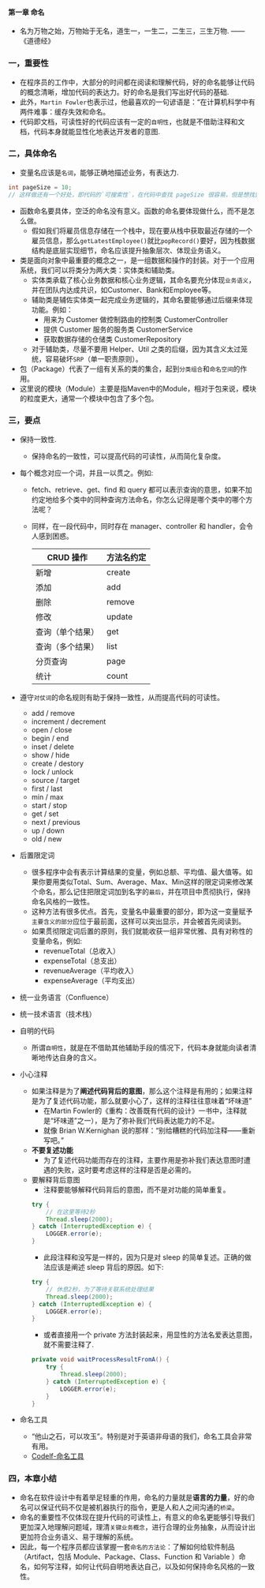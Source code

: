 #### 第一章 命名

- 名为万物之始，万物始于无名，道生一，一生二，二生三，三生万物. ——《道德经》

### 一，重要性
- 在程序员的工作中，大部分的时间都在阅读和理解代码，好的命名能够让代码的概念清晰，增加代码的表达力。好的命名是我们写出好代码的基础.
- 此外，`Martin Fowler`也表示过，他最喜欢的一句谚语是：“在计算机科学中有两件难事：缓存失效和命名。
- 代码即文档，可读性好的代码应该有一定的`自明性`，也就是不借助注释和文档，代码本身就能显性化地表达开发者的意图.

### 二，具体命名
- 变量名应该是`名词`，能够正确地描述业务，有表达力.
    
```java
int pageSize = 10;
// 这样做还有一个好处，即代码的`可搜索性`，在代码中查找 pageSize 很容易，但是想找到 10 就很麻烦了.
```
- 函数命名要具体，空泛的命名没有意义。函数的命名要体现做什么，而不是怎么做。
    - 假如我们将雇员信息存储在一个栈中，现在要从栈中获取最近存储的一个雇员信息，那么`getLatestEmployee()`就比`popRecord()`要好，因为栈数据结构是底层实现细节，命名应该提升抽象层次、体现业务语义。
- 类是面向对象中最重要的概念之一，是一组数据和操作的封装。对于一个应用系统，我们可以将类分为两大类：实体类和辅助类。
    - 实体类承载了核心业务数据和核心业务逻辑，其命名要充分体现`业务语义`，并在团队内达成共识，如Customer、Bank和Employee等。
    - 辅助类是辅佐实体类一起完成业务逻辑的，其命名要能够通过后缀来体现功能。例如：
        - 用来为 Customer 做控制路由的控制类 CustomerController
        - 提供 Customer 服务的服务类 CustomerService
        - 获取数据存储的仓储类 CustomerRepository
    - 对于辅助类，尽量不要用 Helper、Util 之类的后缀，因为其含义太过笼统，容易破坏`SRP`（单一职责原则）。
- 包（Package）代表了一组有关系的类的集合，起到`分类组合`和`命名空间`的作用。
- 这里说的模块（Module）主要是指Maven中的Module，相对于包来说，模块的粒度更大，通常一个模块中包含了多个包。

### 三，要点
- 保持一致性.
    - 保持命名的一致性，可以提高代码的可读性，从而简化复杂度。
- 每个概念对应一个词，并且一以贯之。例如:
    - fetch、retrieve、get、find 和 query 都可以表示查询的意思，如果不加约定地给多个类中的同种查询方法命名，你怎么记得是哪个类中的哪个方法呢？
    - 同样，在一段代码中，同时存在 manager、controller 和 handler，会令人感到困惑。

        CRUD 操作 | 方法名约定
        ---|---
        新增| create
        添加 | add
        删除 | remove
        修改 | update
        查询（单个结果）| get
        查询（多个结果）| list
        分页查询 | page
        统计 | count
   
- 遵守`对仗词`的命名规则有助于保持一致性，从而提高代码的可读性。
    - add / remove
    - increment / decrement
    - open / close
    - begin / end
    - inset / delete
    - show / hide
    - create / destory
    - lock / unlock
    - source / target
    - first / last
    - min / max
    - start / stop
    - get / set
    - next / previous
    - up / down
    - old / new


- 后置限定词
    - 很多程序中会有表示计算结果的变量，例如总额、平均值、最大值等。如果你要用类似Total、Sum、Average、Max、Min这样的限定词来修改某个命名，那么记住把限定词加到名字的`最后`，并在项目中贯彻执行，保持命名风格的一致性。
    - 这种方法有很多优点。首先，变量名中最重要的部分，即为这一变量赋予`主要含义的部分`应位于最前面，这样可以突出显示，并会被首先阅读到。
    - 如果贯彻限定词后置的原则，我们就能收获一组非常优雅、具有对称性的变量命名，例如:
        - revenueTotal（总收入）
        - expenseTotal（总支出）
        - revenueAverage（平均收入）
        - expenseAverage（平均支出）
- 统一业务语言（Confluence）
- 统一技术语言（技术栈）
- 自明的代码
    - 所谓`自明性`，就是在不借助其他辅助手段的情况下，代码本身就能向读者清晰地传达自身的含义。
- 小心注释
    - 如果注释是为了**阐述代码背后的意图**，那么这个注释是有用的；如果注释是为了复述代码功能，那么就要小心了，这样的注释往往意味着“坏味道”
        - 在Martin Fowler的《重构：改善既有代码的设计》一书中，注释就是“坏味道”之一），是为了弥补我们代码表达能力的不足。
        - 就像 Brian W.Kernighan 说的那样：“别给糟糕的代码加注释——重新写吧。”
    - **不要复述功能**
        - 为了复述代码功能而存在的注释，主要作用是弥补我们表达意图时遭遇的失败，这时要考虑这样的注释是否是必需的。
    - 要解释背后意图
        - 注释要能够解释代码背后的意图，而不是对功能的简单重复。
        ```java
        try {
            // 在这里等待2秒
            Thread.sleep(2000);
        } catch (InterruptedException e) {
            LOGGER.error(e);
        }
        ```
        - 此段注释和没写是一样的，因为只是对 sleep 的简单复述。正确的做法应该是阐述 sleep 背后的原因。如下:
        ```java
        try {
            // 休息2秒，为了等待关联系统处理结果
            Thread.sleep(2000);
        } catch (InterruptedException e) {
            LOGGER.error(e);
        }
        ```
        - 或者直接用一个 private 方法封装起来，用显性的方法名爱表达意图，就不需要注释了.
        ```java
        private void waitProcessResultFromA() {
            try {
                Thread.sleep(2000);
            } catch (InterruptedException e) {
                LOGGER.error(e);
            }
        }
        ```


- 命名工具
    - “他山之石，可以攻玉”。特别是对于英语非母语的我们，命名工具会非常有用。
    - [Codelf-命名工具](https://unbug.github.io/codelf/)


### 四，本章小结
- 命名在软件设计中有着举足轻重的作用，命名的力量就是**语言的力量**，好的命名可以保证代码不仅是被机器执行的指令，更是人和人之间沟通的`桥梁`。
- 命名的重要性不仅体现在提升代码的可读性上，有意义的命名更能够引导我们更加深入地理解问题域，理清`关键业务概念`，进行合理的业务抽象，从而设计出更加符合业务语义、易于理解的系统。
- 因此，每一个程序员都应该掌握一套`命名的方法论`：了解如何给软件制品（Artifact，包括 Module、Package、Class、Function 和 Variable ）命名，如何写注释，如何让代码自明地表达自己，以及如何保持命名风格的一致性。